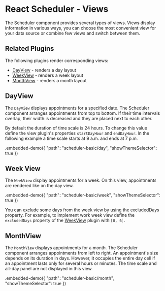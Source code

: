 # React Scheduler - Views

The Scheduler component provides several types of views. Views display information in various ways, you can choose the most convenient view for your data source or combine few views and switch between them.

## Related Plugins

The following plugins render corresponding views:

- [DayView](../reference/day-view.md) - renders a day layout
- [WeekView](../reference/week-view.md) - renders a week layout
- [MonthView](../reference/month-view.md) - renders a month layout

## DayView

The `DayView` displays appointments for a specified date. The Scheduler component arranges appointments from top to bottom. If their time intervals overlap, their width is decreased and they are placed next to each other.

By default the duration of time scale is 24 hours. To change this value define the view plugin's properties `startDayHour` and `endDayHour`. In the following example a time scale starts at 9 a.m. and ends at 7 p.m.

.embedded-demo({ "path": "scheduler-basic/day", "showThemeSelector": true })

## Week View

The `WeekView` display appointments for a week. On this view, appointments are rendered like on the day view.

.embedded-demo({ "path": "scheduler-basic/week", "showThemeSelector": true })

You can exclude some days from the week view by using the excludedDays property. For example, to implement work week view define the `excludedDays` property of the [WeekView](../reference/week-view.md) plugin with `[0, 6]`.

## MonthView

The `MonthView` displays appointments for a month. The Scheduler component arranges appointments from left to right. An appointment's size depends on its duration in days. However, it occupies the entire day cell if an appointment lasts only for several hours or minutes. The time scale and all-day panel are not displayed in this view.

.embedded-demo({ "path": "scheduler-basic/month", "showThemeSelector": true })
